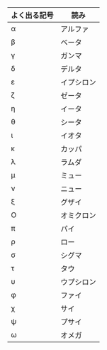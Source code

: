 |よく出る記号|読み|
|-|-|
|α|アルファ|
|β|ベータ|
|γ|ガンマ|
|δ|デルタ|
|ε|イプシロン|
|ζ|ゼータ|
|η|イータ|
|θ|シータ|
|ι|イオタ|
|κ|カッパ|
|λ|ラムダ|
|μ|ミュー|
|ν|ニュー|
|ξ|グザイ|
|Ο|オミクロン|
|π|パイ|
|ρ|ロー|
|σ|シグマ|
|τ|タウ|
|υ|ウプシロン|
|φ|ファイ|
|χ|サイ|
|ψ|プサイ|
|ω|オメガ|
